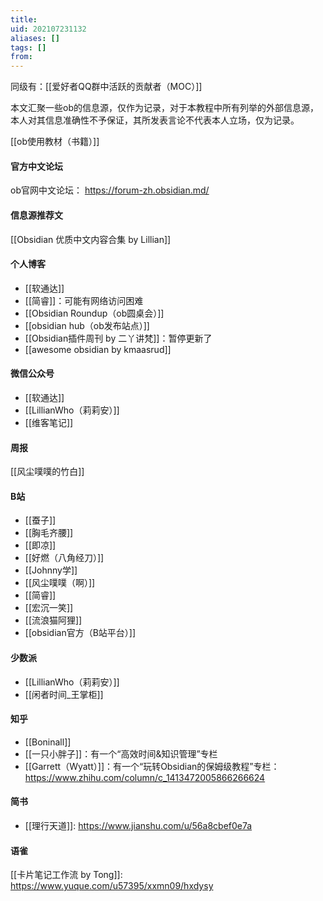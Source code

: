 ```yaml
---
title: 
uid: 202107231132
aliases: []
tags: []
from: 
---
```

同级有：[[爱好者QQ群中活跃的贡献者（MOC）]]

本文汇聚一些ob的信息源，仅作为记录，对于本教程中所有列举的外部信息源，本人对其信息准确性不予保证，其所发表言论不代表本人立场，仅为记录。

[[ob使用教材（书籍）]]

#### 官方中文论坛
ob官网中文论坛： https://forum-zh.obsidian.md/

#### 信息源推荐文
[[Obsidian 优质中文内容合集 by Lillian]]

#### 个人博客
- [[软通达]]
- [[简睿]]：可能有网络访问困难
- [[Obsidian Roundup（ob圆桌会）]]
- [[obsidian hub（ob发布站点）]]
- [[Obsidian插件周刊 by 二丫讲梵]]：暂停更新了
- [[awesome obsidian by kmaasrud]]

#### 微信公众号
- [[软通达]]
- [[LillianWho（莉莉安）]]
- [[维客笔记]]

#### 周报
[[风尘噗噗的竹白]]

#### B站
- [[蚕子]]
- [[胸毛齐腰]]
- [[即凉]]
- [[好燃（八角经刀）]]
- [[Johnny学]]
- [[风尘噗噗（啊）]]
- [[简睿]]
- [[宏沉一笑]]
- [[流浪猫阿狸]]
- [[obsidian官方（B站平台）]]


#### 少数派
- [[LillianWho（莉莉安）]]
- [[闲者时间_王掌柜]]

#### 知乎
- [[Boninall]]
- [[一只小胖子]]：有一个“高效时间&知识管理”专栏
- [[Garrett（Wyatt）]]：有一个“玩转Obsidian的保姆级教程”专栏： https://www.zhihu.com/column/c_1413472005866266624


#### 简书
- [[理行天道]]: https://www.jianshu.com/u/56a8cbef0e7a

#### 语雀
[[卡片笔记工作流 by Tong]]: https://www.yuque.com/u57395/xxmn09/hxdysy

